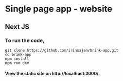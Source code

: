 # Single page app - website
## Next JS

### To run the code,

```
git clone https://github.com/irinsajan/brink-app.git
cd brink-app
npm install
npm run dev
```

#### View the static site on http://localhost:3000/.
